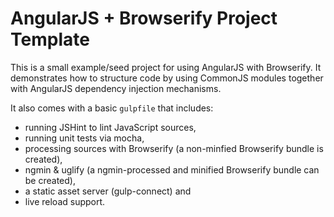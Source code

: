 AngularJS + Browserify Project Template
=======================================

This is a small example/seed project for using AngularJS with Browserify. It demonstrates how to structure code by using CommonJS modules together with AngularJS dependency injection mechanisms.

It also comes with a basic `gulpfile` that includes:

* running JSHint to lint JavaScript sources,
* running unit tests via mocha,
* processing sources with Browserify (a non-minfied Browserify bundle is created),
* ngmin & uglify (a ngmin-processed and minified Browserify bundle can be created),
* a static asset server (gulp-connect) and
* live reload support.
